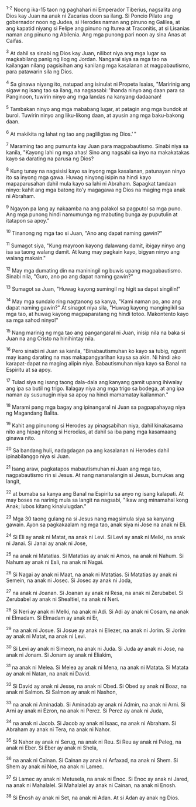 <sup>1-2</sup>
Noong ika-15 taon ng paghahari ni Emperador Tiberius, nagsalita ang Dios kay Juan na anak ni Zacarias doon sa ilang. Si Poncio Pilato ang gobernador noon ng Judea, si Herodes naman ang pinuno ng Galilea, at ang kapatid niyang si Felipe ang pinuno ng Iturea at Traconitis, at si Lisanias naman ang pinuno ng Abilenia. Ang mga punong pari noon ay sina Anas at Caifas. 

<sup>3</sup>
At dahil sa sinabi ng Dios kay Juan, nilibot niya ang mga lugar sa magkabilang panig ng Ilog ng Jordan. Nangaral siya sa mga tao na kailangan nilang pagsisihan ang kanilang mga kasalanan at magpabautismo, para patawarin sila ng Dios. 

<sup>4</sup>
Sa ginawa niyang ito, natupad ang isinulat ni Propeta Isaias, "Maririnig ang sigaw ng isang tao sa ilang, na nagsasabi: 'Ihanda ninyo ang daan para sa Panginoon, tuwirin ninyo ang mga landas na kanyang dadaanan! 

<sup>5</sup>
Tambakan ninyo ang mga mababang lugar, at patagin ang mga bundok at burol. Tuwirin ninyo ang liku-likong daan, at ayusin ang mga baku-bakong daan. 

<sup>6</sup>
At makikita ng lahat ng tao ang pagliligtas ng Dios.' " 

<sup>7</sup>
Maraming tao ang pumunta kay Juan para magpabautismo. Sinabi niya sa kanila, "Kayong lahi ng mga ahas! Sino ang nagsabi sa inyo na makakatakas kayo sa darating na parusa ng Dios? 

<sup>8</sup>
Kung tunay na nagsisisi kayo sa inyong mga kasalanan, patunayan ninyo ito sa inyong mga gawa. Huwag ninyong isipin na hindi kayo mapaparusahan dahil mula kayo sa lahi ni Abraham. Sapagkat tandaan ninyo: kahit ang mga batong itoʼy magagawa ng Dios na maging mga anak ni Abraham. 

<sup>9</sup>
Ngayon pa lang ay nakaamba na ang palakol sa pagputol sa mga puno. Ang mga punong hindi namumunga ng mabuting bunga ay puputulin at itatapon sa apoy." 

<sup>10</sup>
Tinanong ng mga tao si Juan, "Ano ang dapat naming gawin?" 

<sup>11</sup>
Sumagot siya, "Kung mayroon kayong dalawang damit, ibigay ninyo ang isa sa taong walang damit. At kung may pagkain kayo, bigyan ninyo ang walang makain." 

<sup>12</sup>
May mga dumating din na maniningil ng buwis upang magpabautismo. Sinabi nila, "Guro, ano po ang dapat naming gawin?" 

<sup>13</sup>
Sumagot sa Juan, "Huwag kayong sumingil ng higit sa dapat singilin!" 

<sup>14</sup>
May mga sundalo ring nagtanong sa kanya, "Kami naman po, ano ang dapat naming gawin?" At sinagot niya sila, "Huwag kayong mangingikil sa mga tao, at huwag kayong magpaparatang ng hindi totoo. Makontento kayo sa mga sahod ninyo!" 

<sup>15</sup>
Nang marinig ng mga tao ang pangangaral ni Juan, inisip nila na baka si Juan na ang Cristo na hinihintay nila. 

<sup>16</sup>
Pero sinabi ni Juan sa kanila, "Binabautismuhan ko kayo sa tubig, ngunit may isang darating na mas makapangyarihan kaysa sa akin. Ni hindi ako karapat-dapat na maging alipin niya. Babautismuhan niya kayo sa Banal na Espiritu at sa apoy. 

<sup>17</sup>
Tulad siya ng isang taong dala-dala ang kanyang gamit upang ihiwalay ang ipa sa butil ng trigo. Ilalagay niya ang mga trigo sa bodega, at ang ipa naman ay susunugin niya sa apoy na hindi mamamatay kailanman." 

<sup>18</sup>
Marami pang mga bagay ang ipinangaral ni Juan sa pagpapahayag niya ng Magandang Balita. 

<sup>19</sup>
Kahit ang pinunong si Herodes ay pinagsabihan niya, dahil kinakasama nito ang hipag nitong si Herodias, at dahil sa iba pang mga kasamaang ginawa nito. 

<sup>20</sup>
Sa bandang huli, nadagdagan pa ang kasalanan ni Herodes dahil ipinabilanggo niya si Juan.

<sup>21</sup>
Isang araw, pagkatapos mabautismuhan ni Juan ang mga tao, nagpabautismo rin si Jesus. At nang nananalangin si Jesus, bumukas ang langit, 

<sup>22</sup>
at bumaba sa kanya ang Banal na Espiritu sa anyo ng isang kalapati. At may boses na narinig mula sa langit na nagsabi, "Ikaw ang minamahal kong Anak; lubos kitang kinalulugdan." 

<sup>23</sup>
Mga 30 taong gulang na si Jesus nang magsimula siya sa kanyang gawain. Ayon sa pagkakaalam ng mga tao, anak siya ni Jose na anak ni Eli. 

<sup>24</sup>
Si Eli ay anak ni Matat, na anak ni Levi. Si Levi ay anak ni Melki, na anak ni Janai. Si Janai ay anak ni Jose, 

<sup>25</sup>
na anak ni Matatias. Si Matatias ay anak ni Amos, na anak ni Nahum. Si Nahum ay anak ni Esli, na anak ni Nagai. 

<sup>26</sup>
Si Nagai ay anak ni Maat, na anak ni Matatias. Si Matatias ay anak ni Semein, na anak ni Josec. Si Josec ay anak ni Joda, 

<sup>27</sup>
na anak ni Joanan. Si Joanan ay anak ni Resa, na anak ni Zerubabel. Si Zerubabel ay anak ni Shealtiel, na anak ni Neri. 

<sup>28</sup>
Si Neri ay anak ni Melki, na anak ni Adi. Si Adi ay anak ni Cosam, na anak ni Elmadam. Si Elmadam ay anak ni Er, 

<sup>29</sup>
na anak ni Josue. Si Josue ay anak ni Eliezer, na anak ni Jorim. Si Jorim ay anak ni Matat, na anak ni Levi. 

<sup>30</sup>
Si Levi ay anak ni Simeon, na anak ni Juda. Si Juda ay anak ni Jose, na anak ni Jonam. Si Jonam ay anak ni Eliakim, 

<sup>31</sup>
na anak ni Melea. Si Melea ay anak ni Mena, na anak ni Matata. Si Matata ay anak ni Natan, na anak ni David. 

<sup>32</sup>
Si David ay anak ni Jesse, na anak ni Obed. Si Obed ay anak ni Boaz, na anak ni Salmon. Si Salmon ay anak ni Nashon, 

<sup>33</sup>
na anak ni Aminadab. Si Aminadab ay anak ni Admin, na anak ni Arni. Si Arni ay anak ni Ezron, na anak ni Perez. Si Perez ay anak ni Juda, 

<sup>34</sup>
na anak ni Jacob. Si Jacob ay anak ni Isaac, na anak ni Abraham. Si Abraham ay anak ni Tera, na anak ni Nahor. 

<sup>35</sup>
Si Nahor ay anak ni Serug, na anak ni Reu. Si Reu ay anak ni Peleg, na anak ni Eber. Si Eber ay anak ni Shela, 

<sup>36</sup>
na anak ni Cainan. Si Cainan ay anak ni Arfaxad, na anak ni Shem. Si Shem ay anak ni Noe, na anak ni Lamec. 

<sup>37</sup>
Si Lamec ay anak ni Metusela, na anak ni Enoc. Si Enoc ay anak ni Jared, na anak ni Mahalalel. Si Mahalalel ay anak ni Cainan, na anak ni Enosh. 

<sup>38</sup>
Si Enosh ay anak ni Set, na anak ni Adan. At si Adan ay anak ng Dios.